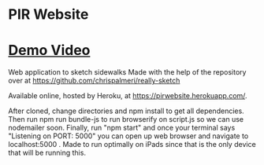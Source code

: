# PIR Website

# [Demo Video](https://youtu.be/qOCgz79cMNo)

Web application to sketch sidewalks
Made with the help of the repository over at https://github.com/chrispalmeri/really-sketch

Available online, hosted by Heroku, at https://pirwebsite.herokuapp.com/.

After cloned, change directories and npm install to get all dependencies.  Then run npm run bundle-js to run browserify on script.js so we can use nodemailer soon.  Finally, run "npm start" and once your terminal says "Listening on PORT: 5000" you can open up web browser and navigate to localhost:5000 . Made to run optimally on iPads since that is the only device that will be running this.
